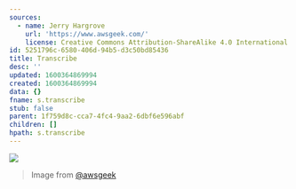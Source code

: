 ```yaml
---
sources:
  - name: Jerry Hargrove
    url: 'https://www.awsgeek.com/'
    license: Creative Commons Attribution-ShareAlike 4.0 International License
id: 5251796c-6580-406d-94b5-d3c50bd85436
title: Transcribe
desc: ''
updated: 1600364869994
created: 1600364869994
data: {}
fname: s.transcribe
stub: false
parent: 1f759d8c-cca7-4fc4-9aa2-6dbf6e596abf
children: []
hpath: s.transcribe
---
```

![](/assets/images/Amazon-Transcribe_en.jpg)

> Image from [@awsgeek](https://www.awsgeek.com/Amazon-Transcribe/)
